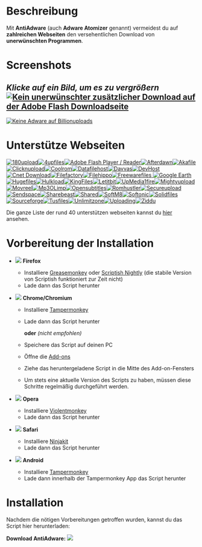 # Beschreibung

Mit **AntiAdware** (auch **Adware Atomizer** genannt) vermeidest du auf **zahlreichen Webseiten** den versehentlichen Download von **unerwünschten Programmen**.

# Screenshots
*Klicke auf ein Bild, um es zu vergrößern*
[![Kein unerwünschter zusätzlicher Download auf der Adobe Flash Downloadseite](https://i.imgur.com/0JCE7DVh.png "Kein unerwünschter zusätzlicher Download auf der Adobe Flash Downloadseite")](https://i.imgur.com/0JCE7DV.png)
---------------------------------------
[![Keine Adware auf Billionuploads](https://i.imgur.com/38XOaQfh.png "Keine Adware auf Billionuploads")](https://i.imgur.com/38XOaQf.png)

# Unterstütze Webseiten
[![180upload](https://i.imgur.com/dW7jcQ7.png "180upload")![4upfiles](https://i.imgur.com/QJhQFDP.png "4upfiles")![Adobe Flash Player / Reader](https://i.imgur.com/SvLjgIf.png "Adobe Flash Player / Reader")![Afterdawn](https://i.imgur.com/CDxX9AX.png "Afterdawn")![Akafile](https://i.imgur.com/4wVFAm8.png "Akafile")![Clicknupload](https://i.imgur.com/PAYfKmH.png "Clicknupload")![Coolrom](https://i.imgur.com/ezguqmD.png "Coolrom")![Datafilehost](https://i.imgur.com/y5uKbBC.png "Datafilehost")![Davvas](https://i.imgur.com/Eh6QnwZ.png "Davvas")![DevHost](https://i.imgur.com/Eh6QnwZ.png "DevHost")![Cnet Download](https://i.imgur.com/B7nIZg7.png "Cnet Download")![Filefactory](https://i.imgur.com/Eh6QnwZ.png "Filefactory")![Filehippo](https://i.imgur.com/ZeiBRrt.png "Filehippo")![Freewarefiles](https://i.imgur.com/ST2ihXt.png "Freewarefiles")
![Google Earth](https://i.imgur.com/Ma9NZ6l.png "Google Earth")![Hugefiles](https://i.imgur.com/ay3VE9G.png "Hugefiles")![Hulkload](https://i.imgur.com/9fYQMWz.png "Hulkload")![KingFiles](https://i.imgur.com/Eh6QnwZ.png "KingFiles")![Letitbit](https://i.imgur.com/eVRYCNs.png "Letitbit")![UpMedia1fire](https://i.imgur.com/AH8D75T.png "UpMedia1fire")![Mightyupload](https://i.imgur.com/Eh6QnwZ.png "Mightyupload")![Movreel](https://i.imgur.com/Eh6QnwZ.png "Movreel")![Mp3OLimp](https://i.imgur.com/6I9TKeB.png "Mp3OLimp")![Opensubtitles](https://i.imgur.com/etDajvg.png "Opensubtitles")![Romhustler](https://i.imgur.com/wup392J.png "Romhustler")![Secureupload](https://i.imgur.com/eQ06o7i.png "Secureupload")![Sendspace](https://i.imgur.com/7gx1svU.png "Sendspace")![Sharebeast](https://i.imgur.com/PAUqYgu.png "Sharebeast")![Shared](https://i.imgur.com/onpVg02.png "Shared")![SoftM8](https://i.imgur.com/YcCYuvK.png "SoftM8")![Softonic](https://i.imgur.com/zVF1jat.png "Softonic")![Solidfiles](https://i.imgur.com/rtXgrpz.png "Solidfiles")![Sourceforge](https://i.imgur.com/HKfnAiF.png "Sourceforge")![Tusfiles](https://i.imgur.com/7sZA4re.png "Tusfiles")![Unlimitzone](https://i.imgur.com/FLJWebZ.png "Unlimitzone")![Uploading](https://i.imgur.com/nf0jqv9.png "Uploading")![Ziddu](https://i.imgur.com/QESaPBE.png "Ziddu")](https://github.com/HandyUserscripts/AntiAdware/wiki/Supported-Websites)

Die ganze Liste der rund 40 unterstützen webseiten kannst du [hier](https://github.com/HandyUserscripts/AntiAdware/wiki/Supported-Websites) ansehen.

# Vorbereitung der Installation

- ![](https://i.imgur.com/zD5npRg.png) **Firefox**
  - Installiere [Greasemonkey](https://addons.mozilla.org/firefox/addon/greasemonkey/) oder [Scriptish Nightly](https://github.com/scriptish/scriptish-nightlies/releases) (die stabile Version von Scriptish funktioniert zur Zeit nicht)
  - Lade dann das Script herunter

- ![](https://i.imgur.com/IVru2Aw.png) **Chrome/Chromium**
  - Installiere  [Tampermonkey](https://chrome.google.com/webstore/detail/tampermonkey/dhdgffkkebhmkfjojejmpbldmpobfkfo/)
  - Lade dann das Script herunter

    **oder** *(nicht empfohlen)*

  - Speichere das Script auf deinen PC
  - Öffne die [Add-ons](https://i.imgur.com/8ALV1pq.png)
  - Ziehe das heruntergeladene Script in die Mitte des Add-on-Fensters
  - Um stets eine aktuelle Version des Scripts zu haben, müssen diese Schritte regelmäßig durchgeführt werden.

- ![](https://i.imgur.com/P1R4aMx.png) **Opera**
  - Installiere [Violentmonkey](https://addons.opera.com/en/extensions/details/violent-monkey/)
  - Lade dann das Script herunter

- ![](https://i.imgur.com/pUhViGt.png) **Safari**
  - Installiere [Ninjakit](http://ss-o.net/safari/extension/NinjaKit.safariextz)
  - Lade dann das Script herunter

- ![](https://i.imgur.com/DDd2ihc.png) **Android**
  - Installiere [Tampermonkey](https://play.google.com/store/apps/details?id=net.biniok.tampermonkey)
  - Lade dann innerhalb der Tampermonkey App das Script herunter

# Installation

Nachdem die nötigen Vorbereitungen getroffen wurden, kannst du das Script hier herunterladen:

**Download AntiAdware:** [![](https://i.imgur.com/0KCjrsZ.png)](https://bit.ly/AntiAdware)